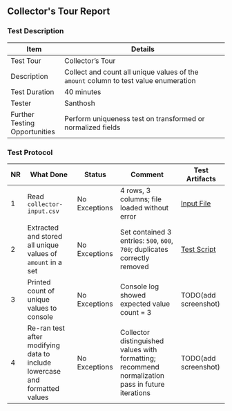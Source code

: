 ## **Collector's Tour Report**

### Test Description

| Item                               | Details                                                                              |
| ---------------------------------- | ------------------------------------------------------------------------------------ |
| Test Tour                          | Collector’s Tour                                                                     |
| Description                        | Collect and count all unique values of the `amount` column to test value enumeration |
| Test Duration                      | 40 minutes                                                                           |
| Tester                             | Santhosh                                                                             |
| Further Testing <br> Opportunities | Perform uniqueness test on transformed or normalized fields                          |

### Test Protocol

| NR  | What Done                                                                  | Status        | Comment                                                                                           | Test Artifacts                                   |
| --- | -------------------------------------------------------------------------- | ------------- | ------------------------------------------------------------------------------------------------- | ------------------------------------------------ |
| 1   | Read `collector-input.csv`                                                 | No Exceptions | 4 rows, 3 columns; file loaded without error                                                      | [Input File](./Tests/inputs/collector-input.csv) |
| 2   | Extracted and stored all unique values of `amount` in a set                | No Exceptions | Set contained 3 entries: `500`, `600`, `700`; duplicates correctly removed                        | [Test Script](./Tests/CollectorsTour.java)       |
| 3   | Printed count of unique values to console                                  | No Exceptions | Console log showed expected value count = 3                                                       | TODO(add screenshot)                             |
| 4   | Re-ran test after modifying data to include lowercase and formatted values | No Exceptions | Collector distinguished values with formatting; recommend normalization pass in future iterations | TODO(add screenshot)                             |

